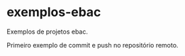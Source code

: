 # exemplos-ebac
Exemplos de projetos ebac.

Primeiro exemplo de commit e push no repositório remoto.